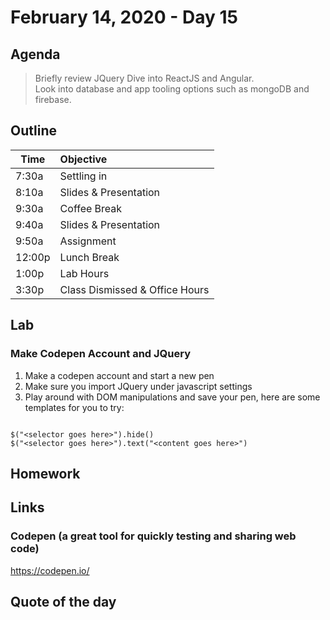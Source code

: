 # February 14, 2020 - Day 15

## Agenda 
>Briefly review JQuery
>Dive into ReactJS and Angular.  
>Look into database and app tooling options such as mongoDB and firebase. 

## Outline


| Time   | Objective                        |
| -------|:---------------------------------|
| 7:30a  | Settling in                      |
| 8:10a  | Slides & Presentation            |
| 9:30a  | Coffee Break                     |
| 9:40a  | Slides & Presentation            |
| 9:50a  | Assignment                       |
| 12:00p | Lunch Break                      |
| 1:00p  | Lab Hours                        |
| 3:30p  | Class Dismissed & Office Hours   |

## Lab

### Make Codepen Account and JQuery

1. Make a codepen account and start a new pen
2. Make sure you import JQuery under javascript settings
3. Play around with DOM manipulations and save your pen, here are some templates for you to try:

```JQuery

$("<selector goes here>").hide()
$("<selector goes here>").text("<content goes here>")
```





## Homework

## Links

### Codepen (a great tool for quickly testing and sharing web code)

https://codepen.io/

## Quote of the day 